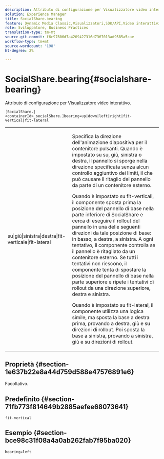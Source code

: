 ```yaml
---
description: Attributo di configurazione per Visualizzatore video interattivo.
solution: Experience Manager
title: SocialShare.bearing
feature: Dynamic Media Classic,Visualizzatori,SDK/API,Video interattivi
role: Sviluppatore, Business Practices
translation-type: tm+mt
source-git-commit: f6c97606d7a4209427316d7367013ad9585a5cae
workflow-type: tm+mt
source-wordcount: '198'
ht-degree: 2%

---
```



# SocialShare.bearing{#socialshare-bearing}

Attributo di configurazione per Visualizzatore video interattivo.

`[SocialShare.|<containerId>_socialShare.]bearing=up|down|left|right|fit-vertical|fit-lateral`

<table id="table_441553CD34C94A58A9D7CBF772DEDDB6"> 
 <tbody> 
  <tr> 
   <td colname="col1"> <p> <span class="codeph"> su|giù|sinistra|destra|fit-verticale|fit-lateral</span> </p> </td> 
   <td colname="col2"> <p> Specifica la direzione dell'animazione diapositiva per il contenitore pulsanti. Quando è impostato su <span class="codeph"> su</span>, <span class="codeph"> giù</span>, <span class="codeph"> sinistra</span> o <span class="codeph"> destra</span>, il pannello si sporge nella direzione specificata senza alcun controllo aggiuntivo dei limiti, il che può causare il ritaglio del pannello da parte di un contenitore esterno. </p> <p>Quando è impostato su <span class="codeph"> fit-verticali</span>, il componente sposta prima la posizione del pannello di base nella parte inferiore di SocialShare e cerca di eseguire il rollout del pannello in una delle seguenti direzioni da tale posizione di base: in basso, a destra, a sinistra. A ogni tentativo, il componente controlla se il pannello è ritagliato da un contenitore esterno. Se tutti i tentativi non riescono, il componente tenta di spostare la posizione del pannello di base nella parte superiore e ripete i tentativi di rollout da una direzione superiore, destra e sinistra. </p> <p>Quando è impostato su <span class="codeph"> fit-lateral</span>, il componente utilizza una logica simile, ma sposta la base a destra prima, provando a destra, giù e su direzioni di rollout. Poi sposta la base a sinistra, provando a sinistra, giù e su direzioni di rollout. </p> </td> 
  </tr> 
 </tbody> 
</table>

## Proprietà {#section-1e637b22e8a44d759d588e47576891e6}

Facoltativo.

## Predefinito {#section-71fb773f814649b2885aefee68073641}

`fit-vertical`

## Esempio {#section-bce98c31f08a4a0ab262fab7f95ba020}

```
bearing=left
```

